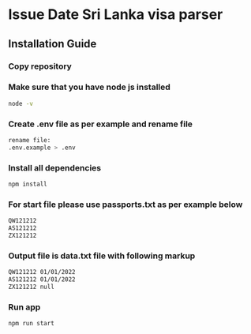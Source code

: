 # Issue Date Sri Lanka visa parser

## Installation Guide

### Copy repository

### Make sure that you have node js installed

```bash
node -v
```

### Create .env file as per example and rename file

```bash
rename file:
.env.example > .env
```

### Install all dependencies

```bash
npm install
```

### For start file please use **passports.txt** as per example below

```bash
QW121212
AS121212
ZX121212
```

### Output file is **data.txt** file with following markup

```bash
QW121212 01/01/2022
AS121212 01/01/2022
ZX121212 null
```

### Run app

```bash
npm run start
```
